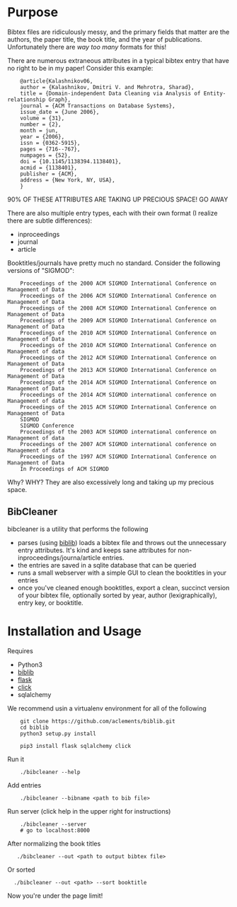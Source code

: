 # Purpose

Bibtex files are ridiculously messy, and the primary fields that matter are the authors, the 
paper title, the book title, and the year of publications.  Unfortunately there are 
_way too many_ formats for this!  

There are numerous extraneous attributes in a typical bibtex entry that have no right
to be in my paper!  Consider this example:


        @article{Kalashnikov06,
        author = {Kalashnikov, Dmitri V. and Mehrotra, Sharad},
        title = {Domain-independent Data Cleaning via Analysis of Entity-relationship Graph},
        journal = {ACM Transactions on Database Systems},
        issue_date = {June 2006},
        volume = {31},
        number = {2},
        month = jun,
        year = {2006},
        issn = {0362-5915},
        pages = {716--767},
        numpages = {52},
        doi = {10.1145/1138394.1138401},
        acmid = {1138401},
        publisher = {ACM},
        address = {New York, NY, USA},
        }

90% OF THESE ATTRIBUTES ARE TAKING UP PRECIOUS SPACE!  GO AWAY

There are also multiple entry types, each with their own format (I realize there are subtle differences):

* inproceedings
* journal
* article

Booktitles/journals have pretty much no standard.  Consider the following versions of "SIGMOD":

        Proceedings of the 2000 ACM SIGMOD International Conference on Management of Data
        Proceedings of the 2006 ACM SIGMOD International Conference on Management of Data
        Proceedings of the 2008 ACM SIGMOD International Conference on Management of Data
        Proceedings of the 2009 ACM SIGMOD International Conference on Management of Data
        Proceedings of the 2010 ACM SIGMOD International Conference on Management of Data
        Proceedings of the 2010 ACM SIGMOD International Conference on Management of data
        Proceedings of the 2012 ACM SIGMOD International Conference on Management of Data
        Proceedings of the 2013 ACM SIGMOD International Conference on Management of Data
        Proceedings of the 2014 ACM SIGMOD International Conference on Management of Data
        Proceedings of the 2014 ACM SIGMOD international conference on Management of data
        Proceedings of the 2015 ACM SIGMOD International Conference on Management of Data
        SIGMOD
        SIGMOD Conference
        Proceedings of the 2003 ACM SIGMOD international conference on Management of data
        Proceedings of the 2007 ACM SIGMOD international conference on Management of data
        Proceedings of the 1997 ACM SIGMOD International Conference on Management of Data
        In Proceedings of ACM SIGMOD

Why? WHY?   They are also excessively long and taking up my precious space.

## BibCleaner

bibcleaner is a utility  that performs the following

* parses (using [biblib](https://github.com/aclements/biblib)) loads a bibtex file and throws out
  the unnecessary entry attributes.  It's kind and keeps sane attributes for non-inproceedings/journa/article
  entries.
* the entries are saved in a sqlite database that can be queried
* runs a small webserver with a simple GUI to clean the booktitles in your entries
* once you've cleaned enough booktitles, export a clean, succinct version of your bibtex file,
  optionally sorted by year, author (lexigraphically), entry key, or booktitle.


# Installation and Usage

Requires

* Python3
* [biblib](https://github.com/aclements/biblib)
* [flask](http://flask.pocoo.org/)
* [click](click.pocoo.org)
* sqlalchemy


We recommend usin a virtualenv environment for all of the following

        git clone https://github.com/aclements/biblib.git
        cd biblib
        python3 setup.py install

        pip3 install flask sqlalchemy click 

Run it

        ./bibcleaner --help

Add entries

        ./bibcleaner --bibname <path to bib file>

Run server (click help in the upper right for instructions)

        ./bibcleaner --server
        # go to localhost:8000

After normalizing the book titles

       ./bibcleaner --out <path to output bibtex file> 

Or sorted

      ./bibcleaner --out <path> --sort booktitle

Now you're under the page limit!
